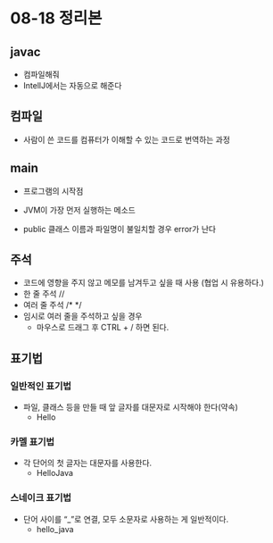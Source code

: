 # 08-18 정리본

## javac

- 컴파일해줘
- IntellJ에서는 자동으로 해준다

## 컴파일

- 사람이 쓴 코드를 컴퓨터가 이해할 수 있는 코드로 번역하는 과정

## main

- 프로그램의 시작점
- JVM이 가장 먼저 실행하는 메소드

- public 클래스 이름과 파일명이 불일치할 경우 error가 난다

## 주석

- 코드에 영향을 주지 않고 메모를 남겨두고 싶을 때 사용 (협업 시 유용하다.)
- 한 줄 주석  //
- 여러 줄 주석 /* */
- 임시로 여러 줄을 주석하고 싶을 경우
    - 마우스로 드래그 후 CTRL + / 하면 된다.

## 표기법

### 일반적인 표기법

- 파일, 클래스 등을 만들 때 앞 글자를 대문자로 시작해야 한다(약속)
    - Hello

### 카멜 표기법

- 각 단어의 첫 글자는 대문자를 사용한다.
    - HelloJava

### 스네이크 표기법

- 단어 사이를 “_”로 연결, 모두 소문자로 사용하는 게 일반적이다.
    - hello_java